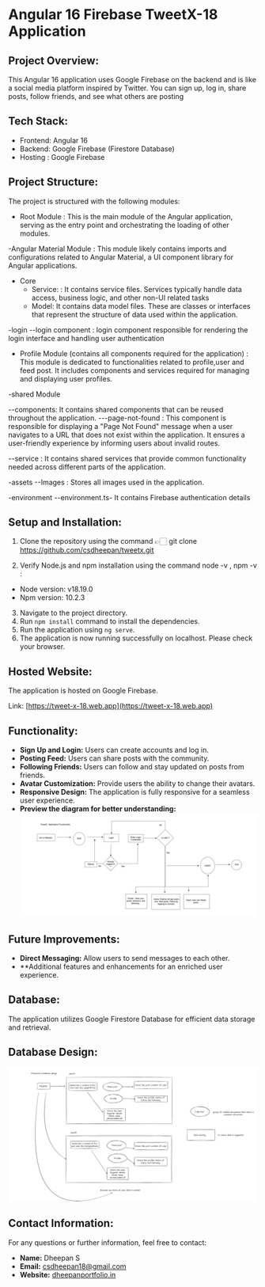 # Angular 16 Firebase TweetX-18 Application

## Project Overview:
This Angular 16 application uses Google Firebase on the backend and is like a social media platform inspired by Twitter. You can sign up, log in, share posts, follow friends, and see what others are posting

## Tech Stack:
- Frontend: Angular 16
- Backend: Google Firebase (Firestore Database)
- Hosting : Google Firebase


## Project Structure:
The project is structured with the following modules:

- Root Module : This is the main module of the Angular application, serving as the entry point and orchestrating the loading of other modules.

-Angular Material Module : This module likely contains imports and configurations related to Angular Material, a UI component library for Angular applications.

- Core
    - Service: : It contains service files. Services typically handle data access, business logic, and other non-UI related tasks
    - Model: It contains data model files. These are classes or interfaces that represent the structure of data used within the application.

-login
  --login component : login component responsible for rendering the login interface and handling user authentication

- Profile Module (contains all components required for the application) :  This module is dedicated to functionalities related to profile,user and feed post. It includes components and services required for managing and displaying user profiles.


-shared Module

  --components: It contains shared components that can be reused throughout the application.
      ---page-not-found : This component is responsible for displaying a "Page Not Found" message when a user navigates to a URL that does not exist within the application. It ensures a user-friendly experience by informing users about invalid routes.
      
  --service : It contains shared services that provide common functionality needed across different parts of the application.

-assets
  --Images :  Stores all images used in the application.

-environment
  --environment.ts- It contains Firebase authentication details

## Setup and Installation:
1. Clone the repository using the command 👉🏻 git clone https://github.com/csdheepan/tweetx.git

2. Verify Node.js and npm installation using the command node -v , npm -v :
- Node version: v18.19.0
- Npm version: 10.2.3
3. Navigate to the project directory.
4. Run `npm install` command to install the dependencies.
5. Run the application using `ng serve`.
6. The application is now running successfully on localhost. Please check your browser.

## Hosted Website:
The application is hosted on Google Firebase.

Link: [https://tweet-x-18.web.app](https://tweet-x-18.web.app)

## Functionality:
- **Sign Up and Login:** Users can create accounts and log in.
- **Posting Feed:** Users can share posts with the community.
- **Following Friends:** Users can follow and stay updated on posts from friends.
- **Avatar Customization:** Provide users the ability to change their avatars.
- **Responsive Design:** The application is fully responsive for a seamless user experience.
- **Preview the diagram for better understanding:** ![Application Functionality Diagram](src/assets/images/application-diagram.jpg)

## Future Improvements:
- **Direct Messaging:** Allow users to send messages to each other.
- **Additional features and enhancements for an enriched user experience.

## Database:
The application utilizes Google Firestore Database for efficient data storage and retrieval.

## Database Design:
![firestore database design diagram](src/assets/images/database-design.jpg)


## Contact Information:
For any questions or further information, feel free to contact:

- **Name:** Dheepan S
- **Email:** csdheepan18@gmail.com
- **Website:** [dheepanportfolio.in](https://dheepanportfolio.in)
